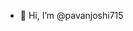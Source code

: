 - 👋 Hi, I’m @pavanjoshi715


<!---
pavanjoshi715/pavanjoshi715 is a ✨ special ✨ repository because its `README.md` (this file) appears on your GitHub profile.
You can click the Preview link to take a look at your changes.
--->
